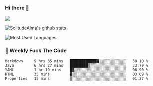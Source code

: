 ### Hi there 👋

<p>
  <a href="https://count.getloli.com/"><img src="https://count.getloli.com/get/@:solitudealma"></a>
</p>

![SolitudeAlma's github stats](https://github-readme-stats.vercel.app/api?username=solitudealma&show_icons=true&theme=radical)

![Most Used Languages](https://github-readme-stats.vercel.app/api/top-langs/?username=solitudealma&layout=compact&hide_border=true&theme=dark)
<!-- ![visitors](https://visitor-badge.glitch.me/badge?page_id=solitudealma.solitudealma.id) -->


### :dart: Weekly Fuck The Code

<!--START_SECTION:waka-->
```text
Markdown     9 hrs 35 mins   ████████████▓░░░░░░░░░░░░   50.10 % 
Java         6 hrs 27 mins   ████████▒░░░░░░░░░░░░░░░░   33.79 % 
YAML         1 hr 19 mins    █▓░░░░░░░░░░░░░░░░░░░░░░░   06.90 % 
HTML         35 mins         ▓░░░░░░░░░░░░░░░░░░░░░░░░   03.09 % 
Properties   15 mins         ▒░░░░░░░░░░░░░░░░░░░░░░░░   01.37 % 
```
<!--END_SECTION:waka-->
